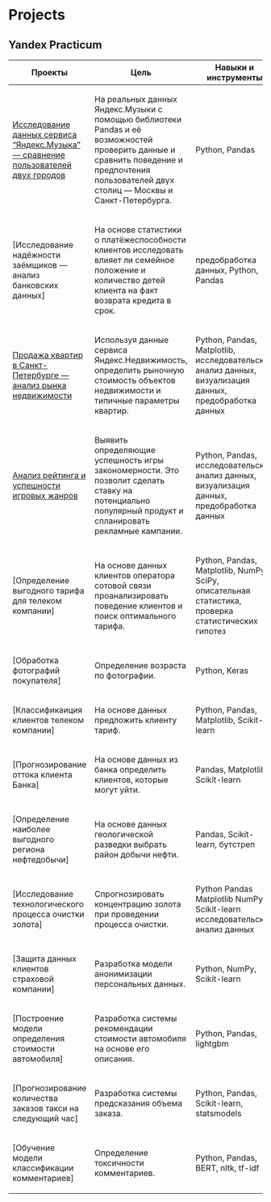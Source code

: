 # Projects

## Yandex Practicum

<table width="100%" valign="top">
<thead>

<tr>
<th width="25%">Проекты</th>
<th>Цель</th>
<th>Навыки и инструменты</th>
</tr>

</thead>
<tbody>
<tr>
<td>

[Исследование данных сервиса “Яндекс.Музыка” — сравнение пользователей двух городов](./yandex_practicum/yandex_music/)

</td>
<td>

На реальных данных Яндекс.Музыки c помощью библиотеки Pandas и её возможностей проверить данные и сравнить поведение и предпочтения пользователей двух столиц — Москвы и Санкт-Петербурга.
  
</td>
<td>
  
Python,
Pandas

</td>
</tr>

<tr>
<td>

[Исследование надёжности заёмщиков — анализ банковских данных]

</td>
<td>

На основе статистики о платёжеспособности клиентов исследовать влияет ли семейное положение и количество детей клиента на факт возврата кредита в срок.

</td>
<td>
  
предобработка данных,
Python,
Pandas
  
</td>
</tr>

<tr>
<td>

[Продажа квартир в Санкт-Петербурге — анализ рынка недвижимости](./yandex_practicum/sale_of_apartments/)

</td>
<td>

Используя данные сервиса Яндекс.Недвижимость, определить рыночную стоимость объектов недвижимости и типичные параметры квартир.

</td>
<td>

Python,
Pandas,
Matplotlib,
исследовательский анализ данных,
визуализация данных,
предобработка данных

</td>
</tr>

<tr>
<td>

[Анализ рейтинга и успешности игровых жанров](./yandex_practicum/games_rate/)
 
</td>
<td>
  
Выявить определяющие успешность игры закономерности. Это позволит сделать ставку на потенциально популярный продукт и спланировать рекламные кампании.
 
</td>
<td>
  
Python,
Pandas,
исследовательский анализ данных,
визуализация данных,
предобработка данных
  
</td>
</tr>

<tr>
<td>
  
[Определение выгодного тарифа для телеком компании]

</td>
<td>

На основе данных клиентов оператора сотовой связи проанализировать поведение клиентов и поиск оптимального тарифа.

</td>
<td>

Python,
Pandas,
Matplotlib,
NumPy,
SciPy,
описательная статистика,
проверка статистических гипотез
  
</td>
</tr>

<tr>
<td>

[Обработка фотографий покупателя]

</td>
<td>

Определение возраста по фотографии.
  
</td>
<td>
  
Python,
Keras

</td>
</tr>

<tr>
<td>

[Классификаиция клиентов телеком компании]

</td>
<td>

На основе данных предложить клиенту тариф.
  
</td>
<td>
  
Python,
Pandas,
Matplotlib,
Scikit-learn

</td>
</tr>

<tr>
<td>

[Прогнозирование оттока клиента Банка]

</td>
<td>

На основе данных из банка определить клиентов, которые могут уйти.
  
</td>
<td>
  
Pandas,
Matplotlib,
Scikit-learn

</td>
</tr>

<tr>
<td>

[Определение наиболее выгодного региона нефтедобычи]

</td>
<td>

На основе данных геологической разведки выбрать район добычи нефти.
  
</td>
<td>
  
Pandas,
Scikit-learn,
бутстреп

</td>
</tr>

<tr>
<td>

[Исследование технологического процесса очистки золота]

</td>
<td>

Спрогнозировать концентрацию золота при проведении процесса очистки.
  
</td>
<td>
  
Python
Pandas
Matplotlib
NumPy
Scikit-learn
исследовательский анализ данных

</td>
</tr>

<tr>
<td>

[Защита данных клиентов страховой компании]

</td>
<td>

Разработка модели анонимизации персональных данных.
  
</td>
<td>
  
Python,
NumPy,
Scikit-learn

</td>
</tr>

<tr>
<td>

[Построение модели определения стоимости автомобиля]

</td>
<td>

Разработка системы рекомендации стоимости автомобиля на основе его описания.
  
</td>
<td>
  
Python,
Pandas,
lightgbm

</td>
</tr>

<tr>
<td>

[Прогнозирование количества заказов такси на следующий час]

</td>
<td>

Разработка системы предсказания объема заказа.
  
</td>
<td>
  
Python,
Pandas,
Scikit-learn,
statsmodels

</td>
</tr>

<tr>
<td>

[Обучение модели классификации комментариев]

</td>
<td>

Определение токсичности комментариев.

</td>
<td>
  
Python,
Pandas,
BERT,
nltk,
tf-idf
